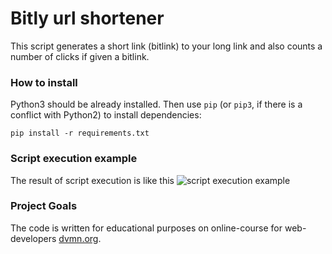 # Bitly url shortener

This script generates a short link (bitlink) to your long link and also counts a number of clicks if given a bitlink.

### How to install

Python3 should be already installed. 
Then use `pip` (or `pip3`, if there is a conflict with Python2) to install dependencies:
```
pip install -r requirements.txt
```

### Script execution example

The result of script execution is like this ![script execution example](https://bit.ly/3EvY8I2)

### Project Goals

The code is written for educational purposes on online-course for web-developers [dvmn.org](https://dvmn.org/).
